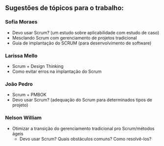 ## Sugestões de tópicos para o trabalho:

### Sofia Moraes
- Devo usar Scrum? (um estudo sobre aplicabilidade com estudo de caso)
- Mesclando Scrum com gerenciamento de projetos tradicional
- Guia de implantação do SCRUM (para desenvolvimento de software)

### Larissa Mello
- Scrum + Design Thinking
- Como evitar erros na implantação do Scrum

### João Pedro
- Scrum + PMBOK
- Devo usar Scrum? (adequação do Scrum para determinados tipos de projeto)

### Nelson William
- Otimizar a transição do gerenciamento tradicional pro Scrum/métodos ágeis
  - Devo usar Scrum? Quais obstáculos comuns? Como resolvê-los?
